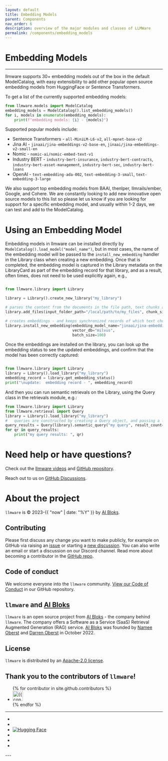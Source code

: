 ```yaml
---
layout: default
title: Embedding Models
parent: Components
nav_order: 6
description: overview of the major modules and classes of LLMWare  
permalink: /components/embedding_models
---
```

# Embedding Models
---

llmware supports 30+ embedding models out of the box in the default ModelCatalog, with easy extensibility to add other 
popular open source embedding models from HuggingFace or Sentence Transformers.  

To get a list of the currently supported embedding models:  

```python
from llmware.models import ModelCatalog
embedding_models = ModelCatalog().list_embedding_models()
for i, models in enumerate(embedding_models):
    print(f"embedding models: {i} - {models}")
```

Supported popular models include:  
- Sentence Transformers - `all-MiniLM-L6-v2`, `all-mpnet-base-v2`  
- Jina AI - `jinaai/jina-embeddings-v2-base-en`, `jinaai/jina-embeddings-v2-small-en`  
- Nomic - `nomic-ai/nomic-embed-text-v1`  
- Industry BERT - `industry-bert-insurance`, `industry-bert-contracts`, `industry-bert-asset-management`, `industry-bert-sec`, `industry-bert-loans`  
- OpenAI - `text-embedding-ada-002`, `text-embedding-3-small`, `text-embedding-3-large`

We also support top embedding models from BAAI, thenlper, llmrails/ember, Google, and Cohere.  We are constantly looking to add new innovative open source models to this list 
so please let us know if you are looking for support for a specific embedding model, and usually within 1-2 days, we can test and add to the ModelCatalog.  

# Using an Embedding Model  

Embedding models in llmware can be installed directly by `ModelCatalog().load_model("model_name")`, but in most cases, 
the name of the embedding model will be passed to the `install_new_embedding` handler in the Library class when creating a new 
embedding.   Once that is completed, the embedding model is captured in the Library metadata on the LibraryCard as part of the 
embedding record for that library, and as a result, often times, does not need to be used explicitly again, e.g.,  

```python

from llmware.library import Library

library = Library().create_new_library("my_library")

# parses the content from the documents in the file path, text chunks and indexes in a text collection database
library.add_files(input_folder_path="/local/path/to/my_files", chunk_size=400, max_chunk_size=600, smart_chunking=1)

# creates embeddings - and keeps synchronized records of which text chunks have been embedded to enable incremental use
library.install_new_embedding(embedding_model_name="jinaai/jina-embeddings-v2-small-en", 
                              vector_db="milvus",
                              batch_size=100)
```

Once the embeddings are installed on the library, you can look up the embedding status to see the updated embeddings, and confirm that 
the model has been correctly captured:  

```python

from llmware.library import Library
library = Library().load_library("my_library")
embedding_record = library.get_embedding_status()
print("\nupdate:  embedding record - ", embedding_record)
```

And then you can run semantic retrievals on the Library, using the Query class in the retrievals module, e.g.:

```python 
from llmware.library import Library
from llmware.retrieval import Query
library = Library().load_library("my_library")
#   queries are constructed by creating a Query object, and passing a library as input
query_results = Query(library).semantic_query("my query", result_count=20)
for qr in query_results:
    print("my query results: ", qr)
```


Need help or have questions?
============================

Check out the [llmware videos](https://www.youtube.com/@llmware) and [GitHub repository](https://github.com/llmware-ai/llmware).

Reach out to us on [GitHub Discussions](https://github.com/llmware-ai/llmware/discussions).


# About the project

`llmware` is &copy; 2023-{{ "now" | date: "%Y" }} by [AI Bloks](https://www.aibloks.com/home).

## Contributing
Please first discuss any change you want to make publicly, for example on GitHub via raising an [issue](https://github.com/llmware-ai/llmware/issues) or starting a [new discussion](https://github.com/llmware-ai/llmware/discussions).
You can also write an email or start a discussion on our Discord channel.
Read more about becoming a contributor in the [GitHub repo](https://github.com/llmware-ai/llmware/blob/main/CONTRIBUTING.md).

## Code of conduct
We welcome everyone into the ``llmware`` community.
[View our Code of Conduct](https://github.com/llmware-ai/llmware/blob/main/CODE_OF_CONDUCT.md) in our GitHub repository.

## ``llmware`` and [AI Bloks](https://www.aibloks.com/home)
``llmware`` is an open source project from [AI Bloks](https://www.aibloks.com/home) - the company behind ``llmware``.
The company offers a Software as a Service (SaaS) Retrieval Augmented Generation (RAG) service.
[AI Bloks](https://www.aibloks.com/home) was founded by [Namee Oberst](https://www.linkedin.com/in/nameeoberst/) and [Darren Oberst](https://www.linkedin.com/in/darren-oberst-34a4b54/) in October 2022.

## License

`llmware` is distributed by an [Apache-2.0 license](https://github.com/llmware-ai/llmware/blob/main/LICENSE).

## Thank you to the contributors of ``llmware``!
<ul class="list-style-none">
{% for contributor in site.github.contributors %}
  <li class="d-inline-block mr-1">
     <a href="{{ contributor.html_url }}">
        <img src="{{ contributor.avatar_url }}" width="32" height="32" alt="{{ contributor.login }}">
    </a>
  </li>
{% endfor %}
</ul>


---
<ul class="list-style-none">
    <li class="d-inline-block mr-1">
        <a href="https://discord.gg/MhZn5Nc39h"><span><i class="fa-brands fa-discord"></i></span></a>
    </li>
    <li class="d-inline-block mr-1">
        <a href="https://www.youtube.com/@llmware"><span><i class="fa-brands fa-youtube"></i></span></a>
    </li>
   <li class="d-inline-block mr-1">
    <a href="https://huggingface.co/llmware"><span> <img src="https://huggingface.co/front/assets/huggingface_logo-noborder.svg" alt="Hugging Face" class="hugging-face-logo"/> </span></a>
     </li>
    <li class="d-inline-block mr-1">
        <a href="https://www.linkedin.com/company/aibloks/"><span><i class="fa-brands fa-linkedin"></i></span></a>
    </li>
    <li class="d-inline-block mr-1">
        <a href="https://twitter.com/AiBloks"><span><i class="fa-brands fa-square-x-twitter"></i></span></a>
    </li>
    <li class="d-inline-block mr-1">
        <a href="https://www.instagram.com/aibloks/"><span><i class="fa-brands fa-instagram"></i></span></a>
    </li>
</ul>
---

